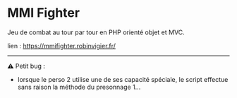 # MMI Fighter
 
Jeu de combat au tour par tour en PHP orienté objet et MVC.

lien : https://mmifighter.robinvigier.fr/

<hr>

⚠️ Petit bug :
- lorsque le perso 2 utilise une de ses capacité spéciale, le script effectue sans raison la méthode du presonnage 1...